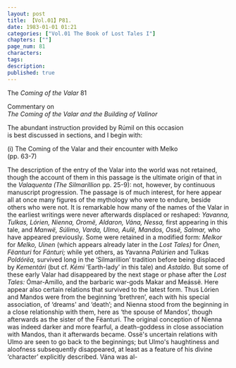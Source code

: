 ```yaml
---
layout: post
title: 【Vol.01】P81.
date: 1983-01-01 01:21
categories: ["Vol.01 The Book of Lost Tales I"]
chapters: [""]
page_num: 81
characters: 
tags: 
description: 
published: true
---
```


<p style="text-indent: 0;">
The <I>Coming of the Valar </I>81
</p>

Commentary on<BR><I>The Coming of the Valar and the Building of Valinor</I>

The abundant instruction provided by Rúmil on this occasion<BR>is best discussed in sections, and I begin with:

(i) The Coming of the Valar and their encounter with Melko<BR>(pp. 63-7)

The description of the entry of the Valar into the world was not retained, though the account of them in this passage is the ultimate origin of that in the <I>Valaquenta (The Silmarillion </I>pp. 25-9): not, however, by continuous manuscript progression. The passage is of much interest, for here appear all at once many figures of the mythology who were to endure, beside others who were not. It is remarkable how many of the names of the Valar in the earliest writings were never afterwards displaced or reshaped: <I>Yavanna, Tulkas, Lórien, Nienna, Oromë, Aldaron, Vána, Nessa, </I>first appearing in this tale, and <I>Manwë, Súlimo, Varda, Ulmo, Aulë, Mandos, Ossë, Salmar, </I>who have appeared previously. Some were retained in a modified form: <I>Melkor </I>for <I>Melko, Uinen </I>(which appears already later in the <I>Lost Tales) </I>for <I>Ónen, Fëanturi </I>for <I>Fánturi; </I>while yet others, as Yavanna <I>Palúrien </I>and Tulkas <I>Poldórëa, </I>survived long in the ‘Silmarillion’ tradition before being displaced by <I>Kementári </I>(but cf. <I>Kémi </I>‘Earth-lady’ in this tale) and <I>Astaldo. </I>But some of these early Valar had disappeared by the next stage or phase after the <I>Lost Tales: </I>Ómar-Amillo, and the barbaric war-gods Makar and Meássë. Here appear also certain relations that survived to the latest form. Thus Lórien and Mandos were from the beginning ‘brethren’, each with his special association, of ‘dreams' and ‘death’; and Nienna stood from the beginning in a close relationship with them, here as ‘the spouse of Mandos’, though afterwards as the sister of the Fëanturi. The original conception of Nienna was indeed darker and more fearful, a death-goddess in close association with Mandos, than it afterwards became. Ossë's uncertain relations with Ulmo are seen to go back to the beginnings; but Ulmo's haughtiness and aloofness subsequently disappeared, at least as a feature of his divine ‘character’ explicitly described. Vána was al-

